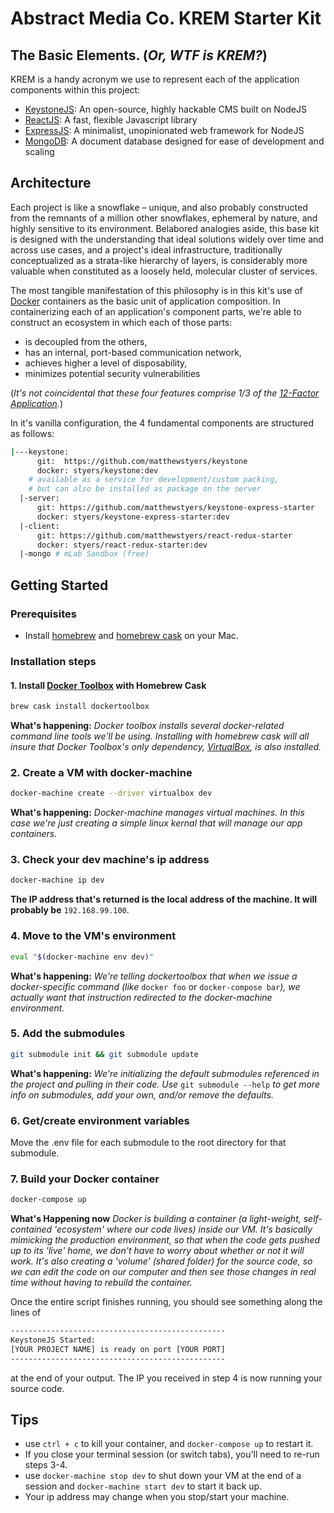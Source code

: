 # Abstract Media Co. KREM Starter Kit

## The Basic Elements. (_Or, WTF is KREM?_)
KREM is a handy acronym we use to represent each of the application components within this project:

- [KeystoneJS](http://keystonejs.com): An open-source, highly hackable CMS built on NodeJS
- [ReactJS](https://facebook.github.io/react/): A fast, flexible Javascript library
- [ExpressJS](http://expressjs.com): A minimalist, unopinionated web framework for NodeJS
- [MongoDB](https://www.mongodb.com): A document database designed for ease of development and scaling

## Architecture
Each project is like a snowflake – unique, and also probably constructed from the remnants of a million other snowflakes, ephemeral by nature, and highly sensitive to its environment. Belabored analogies aside, this base kit is designed with the understanding that ideal solutions widely over time and across use cases, and a project's ideal infrastructure, traditionally conceptualized as a strata-like hierarchy of layers, is considerably more valuable when constituted as a loosely held, molecular cluster of services.

The most tangible manifestation of this philosophy is in this kit's use of [Docker](https://www.docker.com) containers as the basic unit of application composition. In containerizing each of an application's component parts, we're able to construct an ecosystem in which each of those parts:
- is decoupled from the others,
- has an internal, port-based communication network,
- achieves higher a level of disposability,
- minimizes potential security vulnerabilities

(_It's not coincidental that these four features comprise 1/3 of the [12-Factor Application](http://12factor.net)._)

In it's vanilla configuration, the 4 fundamental components are structured as follows:

```sh
|---keystone:
      git:  https://github.com/matthewstyers/keystone
      docker: styers/keystone:dev
    # available as a service for development/custom packing,
    # but can also be installed as package on the server
  |-server:
      git: https://github.com/matthewstyers/keystone-express-starter
      docker: styers/keystone-express-starter:dev
  |-client:
      git: https://github.com/matthewstyers/react-redux-starter
      docker: styers/react-redux-starter:dev
  |-mongo # mLab Sandbox (free)

```
## Getting Started
### Prerequisites
- Install [homebrew](http://brew.sh/) and [homebrew cask](http://caskroom.io/) on your Mac.

### Installation steps
#### 1. Install [Docker Toolbox](https://www.docker.com/docker-toolbox) with Homebrew Cask
```bash
brew cask install dockertoolbox
```

**What's happening:**
_Docker toolbox installs several docker-related command line tools we'll be using. Installing with homebrew cask will all insure that Docker Toolbox's only dependency, [VirtualBox](https://www.virtualbox.org/), is also installed._

### 2. Create a VM with docker-machine
```bash
docker-machine create --driver virtualbox dev
```

**What's happening:**
_Docker-machine manages virtual machines. In this case we're just creating a simple linux kernal that will manage our app containers._

### 3. Check your dev machine's ip address
```bash
docker-machine ip dev
```
**The IP address that's returned is the local address of the machine. It will probably be** `192.168.99.100`.

### 4. Move to the VM's environment
```bash
eval "$(docker-machine env dev)"
```

**What's happening:**
_We're telling dockertoolbox that when we issue a docker-specific command (like_ `docker foo` or `docker-compose bar`_), we actually want that instruction redirected to the docker-machine environment._

### 5. Add the submodules
```bash
git submodule init && git submodule update
```

**What's happening:**
_We're initializing the default submodules referenced in the project and pulling in their code. Use_ `git submodule --help` _to get more info on submodules, add your own, and/or remove the defaults._

### 6. Get/create environment variables
Move the .env file for each submodule to the root directory for that submodule.

### 7. Build your Docker container
```bash
docker-compose up
```

 **What's Happening now**
_Docker is building a container (a light-weight, self-contained 'ecosystem' where our code lives) inside our VM. It's basically mimicking the production environment, so that when the code gets pushed up to its 'live' home, we don't have to worry about whether or not it will work. It's also creating a 'volume' (shared folder) for the source code, so we can edit the code on our computer and then see those changes in real time without having to rebuild the container._

Once the entire script finishes running, you should see something along the lines of
```bash
------------------------------------------------
KeystoneJS Started:
[YOUR PROJECT NAME] is ready on port [YOUR PORT]
------------------------------------------------
```
at the end of your output. The IP you received in step 4 is now running your source code.

## Tips
- use `ctrl + c` to kill your container, and `docker-compose up` to restart it.
- If you close your terminal session (or switch tabs), you'll need to re-run steps 3-4.
- use `docker-machine stop dev` to shut down your VM at the end of a session and `docker-machine start dev` to start it back up.
- Your ip address may change when you stop/start your machine.
